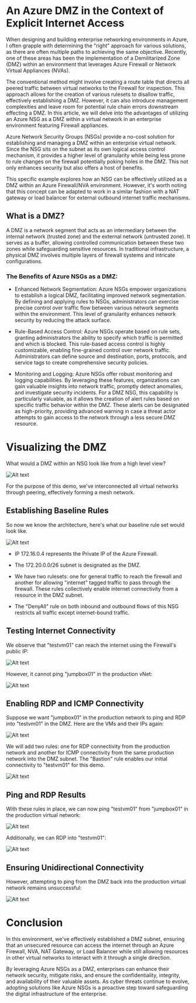 # An Azure DMZ in the Context of Explicit Internet Access

When designing and building enterprise networking environments in Azure, I often grapple with determining the "right" approach for various solutions, as there are often multiple paths to achieving the same objective. Recently, one of these areas has been the implementation of a Demilitarized Zone (DMZ) within an environment that leverages Azure Firewall or Network Virtual Appliances (NVAs).

The conventional method might involve creating a route table that directs all peered traffic between virtual networks to the Firewall for inspection. This approach allows for the creation of various rulesets to disallow traffic, effectively establishing a DMZ. However, it can also introduce management complexities and leave room for potential rule chain errors downstream effecting a DMZ. In this article, we will delve into the advantages of utilizing an Azure NSG as a DMZ within a virtual network in an enterprise environment featuring Firewall appliances.

Azure Network Security Groups (NSGs) provide a no-cost solution for establishing and managing a DMZ within an enterprise virtual network. Since the NSG sits on the subnet as its own logical access control mechanism, it provides a higher level of granularity while being less prone to rule changes on the firewall potentially poking holes in the DMZ. This not only enhances security but also offers a host of benefits. 

This specific example explores how an NSG can be effectively utilized as a DMZ within an Azure Firewall/NVA environment. However, it's worth noting that this concept can be adapted to work in a similar fashion with a NAT gateway or load balancer for external outbound internet traffic mechanisms.

## What is a DMZ?

A DMZ is a network segment that acts as an intermediary between the internal network (trusted zone) and the external network (untrusted zone). It serves as a buffer, allowing controlled communication between these two zones while safeguarding sensitive resources. In traditional infrastructure, a physical DMZ involves multiple layers of firewall systems and intricate configurations.

### The Benefits of Azure NSGs as a DMZ:

- Enhanced Network Segmentation:
Azure NSGs empower organizations to establish a logical DMZ, facilitating improved network segmentation. By defining and applying rules to NSGs, administrators can exercise precise control over traffic flow between various network segments within the environment. This level of granularity enhances network security by reducing the attack surface.

- Rule-Based Access Control:
Azure NSGs operate based on rule sets, granting administrators the ability to specify which traffic is permitted and which is blocked. This rule-based access control is highly customizable, enabling fine-grained control over network traffic. Administrators can define source and destination, ports, protocols, and service tags to create comprehensive security policies.

- Monitoring and Logging:
Azure NSGs offer robust monitoring and logging capabilities. By leveraging these features, organizations can gain valuable insights into network traffic, promptly detect anomalies, and investigate security incidents. For a DMZ NSG, this capability is particularly valuable, as it allows the creation of alert rules based on specific traffic behavior within the DMZ. These alerts can be designated as high-priority, providing advanced warning in case a threat actor attempts to gain access to the network through a less secure DMZ resource.



# Visualizing the DMZ


What would a DMZ within an NSG look like from a high level view?

![Alt text](dmz-with-nsgs.png)



For the purpose of this demo, we've interconnected all virtual networks through peering, effectively forming a mesh network.

## Establishing Baseline Rules

So now we know the architecture, here's what our baseline rule set would look like.

![Alt text](image.png)



- IP 172.16.0.4 represents the Private IP of the Azure Firewall.

- The 172.20.0.0/26 subnet is designated as the DMZ.

- We have two rulesets: one for general traffic to reach the firewall and another for allowing "internet" tagged traffic to pass through the firewall. These rules collectively enable internet connectivity from a resource in the DMZ subnet.

- The "DenyAll" rule on both inbound and outbound flows of this NSG restricts all traffic except internet-bound traffic.

## Testing Internet Connectivity

We observe that "testvm01" can reach the internet using the Firewall's public IP:

![Alt text](image-1.png)



However, it cannot ping "jumpbox01" in the production vNet:



![Alt text](image-2.png)





## Enabling RDP and ICMP Connectivity

Suppose we want "jumpbox01" in the production network to ping and RDP into "testvm01" in the DMZ. Here are the VMs and their IPs again:


![Alt text](image-7.png)

We will add two rules: one for RDP connectivity from the production network and another for ICMP connectivity from the same production network into the DMZ subnet. The "Bastion" rule enables our initial connectivity to "testvm01" for this demo.



![Alt text](image-3.png)

## Ping and RDP Results

With these rules in place, we can now ping "testvm01" from "jumpbox01" in the production virtual network:



![Alt text](image-4.png)



Additionally, we can RDP into "testvm01":



![Alt text](image-5.png)


## Ensuring Unidirectional Connectivity

However, attempting to ping from the DMZ back into the production virtual network remains unsuccessful:




![Alt text](image-6.png)






# Conclusion

In this environment, we've effectively established a DMZ subnet, ensuring that an unsecured resource can access the internet through an Azure Firewall, NVA, NAT Gateway, or Load Balancer while still allowing resources in other virtual networks to interact with it through a single direction.

By leveraging Azure NSGs as a DMZ, enterprises can enhance their network security, mitigate risks, and ensure the confidentiality, integrity, and availability of their valuable assets. As cyber threats continue to evolve, adopting solutions like Azure NSGs is a proactive step toward safeguarding the digital infrastructure of the enterprise.
